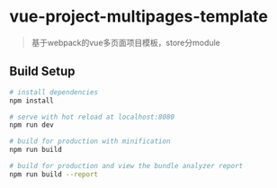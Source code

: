 # vue-project-multipages-template

> 基于webpack的vue多页面项目模板，store分module

## Build Setup

``` bash
# install dependencies
npm install

# serve with hot reload at localhost:8080
npm run dev

# build for production with minification
npm run build

# build for production and view the bundle analyzer report
npm run build --report
```
